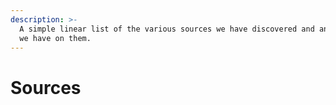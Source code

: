 ```yaml
---
description: >-
  A simple linear list of the various sources we have discovered and any notes
  we have on them.
---
```


# Sources

